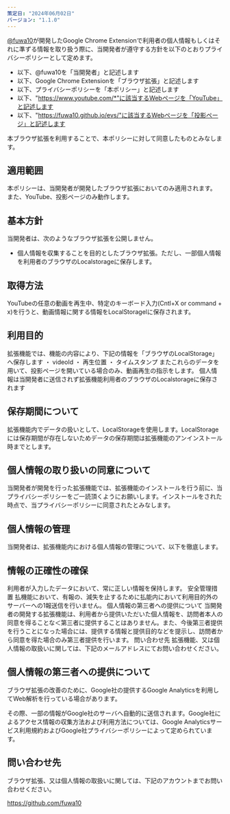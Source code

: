 ```yaml
---
策定日: "2024年06月02日"
バージョン: "1.1.0"
---
```


[@fuwa10](https://github.com/fuwa10)が開発したGoogle Chrome
Extensionで利用者の個人情報もしくはそれに準ずる情報を取り扱う際に、当開発者が遵守する方針を以下のとおりプライバシーポリシーとして定めます。

- 以下、@fuwa10を「当開発者」と記述します
- 以下、Google Chrome Extensionを「ブラウザ拡張」と記述します
- 以下、プライバシーポリシーを「本ポリシー」と記述します
- 以下、"https://www.youtube.com/*"に該当するWebページを「YouTube」と記述します
- 以下、"https://fuwa10.github.io/evs/"に該当するWebページを「投影ページ」と記述します

本ブラウザ拡張を利用することで、本ポリシーに対して同意したものとみなします。

## 適用範囲

本ポリシーは、当開発者が開発したブラウザ拡張においてのみ適用されます。
また、YouTube、投影ページのみ動作します。

## 基本方針

当開発者は、次のようなブラウザ拡張を公開しません。

- 個人情報を収集することを目的としたブラウザ拡張。ただし、一部個人情報を利用者のブラウザのLocalstorageに保存します。

## 取得方法
YouTubeの任意の動画を再生中、特定のキーボード入力(Cntl+X or command + x)を行うと、動画情報に関する情報をLocalStoragelに保存されます。

## 利用目的
拡張機能では、機能の内容により、下記の情報を「ブラウザのLocalStorage」へ保存します
・ videoId
・ 再生位置
・ タイムスタンプ
またこれらのデータを用いて、投影ページを開いている場合のみ、動画再生の指示をします。
個人情報は当開発者に送信されず拡張機能利用者のブラウザのLocalstorageに保存されます

## 保存期間について
拡張機能内でデータの扱いとして、LocalStorageを使用します。LocalStorageには保存期間が存在しないためデータの保存期間は拡張機能のアンインストール時までとします。

## 個人情報の取り扱いの同意について
当開発者が開発を行った拡張機能では、拡張機能のインストールを行う前に、当プライバシーポリシーをご一読頂くようにお願いします。インストールをされた時点で、当プライバシーポリシーに同意されたとみなします。

## 個人情報の管理
当開発者は、拡張機能内における個人情報の管理について、以下を徹底します。

## 情報の正確性の確保
利用者が入力したデータにおいて、常に正しい情報を保持します。
安全管理措置
払機能において、有報の、減失を止するために払能内において利用目的外のサーバーへの1報送信を行いません。
個人情報の第三者への提供について
当開発者の開発する拡張機能は、利用者から提供いただいた個人情報を、訪問者本人の同意を得ることな＜第三者に提供することはありません。また、今後第三者提供を行うことになった場合には、提供する情報と提供目的などを提示し、訪問者から同意を得た場合のみ第三者提供を行います。
問い合わせ先
拡張機能、又は個人情報の取扱いに関しては、下記のメールアドレスにてお問い合わせください。

## 個人情報の第三者への提供について

ブラウザ拡張の改善のために、Google社の提供するGoogle Analyticsを利用してWeb解析を行っている場合があります。

その際、一部の情報がGoogle社のサーバへ自動的に送信されます。Google社によるアクセス情報の収集方法および利用方法については、Google
Analyticsサービス利用規約およびGoogle社プライバシーポリシーによって定められています。

## 問い合わせ先

ブラウザ拡張、又は個人情報の取扱いに関しては、下記のアカウントまでお問い合わせください。

https://github.com/fuwa10